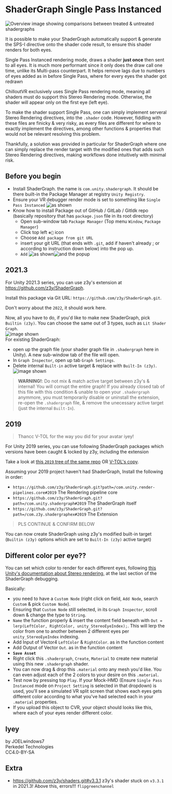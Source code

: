 # ShaderGraph Single Pass Instanced

![Overview image showing comparisons between treated & untreated shadergraphs](https://raw.githubusercontent.com/Perkedel/CVR_Stuffings/main/DiceGlow/Assets/JOELwindows7/_CORE/Sprites/Screenshots/overview_z3y_shadergraph.png)

It is possible to make your ShaderGraph automatically support & generate the SPS-I directive onto the shader code result, to ensure this shader renders for both eyes.

Single Pass Instanced rendering mode, draws a shader **just once** then sent to all eyes. It is much more performant since it only does the draw call one time, unlike its Multi-pass counterpart. It helps remove lags due to numbers of eyes added as in before Single Pass, where for every eyes the shader got redrawn

ChilloutVR exclusively uses Single Pass rendering mode, meaning all shaders must do support this Stereo Rendering mode. Otherwise, the shader will appear only on the first eye (left eye).

To make the shader support Single Pass, one can simply implement serveral Stereo Rendering directives, into the `.shader` code. However, fiddling with these files are finicky & very risky, as every files are different for where to exactly implement the directives, among other functions & properties that would not be relevant resolving this problem.

Thankfully, a solution was provided in particular for ShaderGraph where one can simply replace the render target with the modified ones that adds such Stereo Rendering directives, making workflows done intuitively with minimal risk.

## Before you begin

- Install ShaderGraph. the name is `com.unity.shadergraph`. It should be there built-in the Package Manager at registry `Unity Registry`.
- Ensure your VR debugger render mode is set to something like `Single Pass Instanced`  ![as shown](https://raw.githubusercontent.com/Perkedel/CVR_Stuffings/main/DiceGlow/Assets/JOELwindows7/_CORE/Sprites/Screenshots/make_sure_mockHMD_spsi.png)
- Know how to install Package out of GitHub / GitLab / GitIdk repo (basically repository that has `package.json` file in its root directory)
    - Open sub-window tab `Package Manager` (Top menu `Window`, `Package Manager`)
    - Click top left `➕🔻` icon
    - Choose `Add package from git URL`
    - insert your git URL (that ends with `.git`, add if haven't already ; or according to instruction down below) into the pop up.
    - `Add`  ![as shown](https://raw.githubusercontent.com/Perkedel/CVR_Stuffings/main/DiceGlow/Assets/JOELwindows7/_CORE/Sprites/Screenshots/add_git_url_package.png)![and the popup](https://raw.githubusercontent.com/Perkedel/CVR_Stuffings/main/DiceGlow/Assets/JOELwindows7/_CORE/Sprites/Screenshots/now_insert_git_url.png)

## 2021.3

For Unity 2021.3 series, you can use z3y's extension at https://github.com/z3y/ShaderGraph.

Install this package via Git URL: `https://github.com/z3y/ShaderGraph.git`.

Don't worry about the `2022`, it should work here.

Now, all you have to do, if you'd like to make new ShaderGraph, pick `Builtin (z3y)`. You can choose the same out of 3 types, such as `Lit Shader Graph`.  
![image shown](https://raw.githubusercontent.com/Perkedel/CVR_Stuffings/main/DiceGlow/Assets/JOELwindows7/_CORE/Sprites/Screenshots/right_click_create_z3y_shadergraph.png)  
For existing ShaderGraph:
- open up the graph file (your shader graph file in `.shadergraph` here in Unity). A new sub-window tab of the file will open.
- In `Graph Inspector`, open up tab `Graph Settings`. 
- Delete internal `Built-in` active target & replace with `Built-In (z3y)`.  ![image shown](https://raw.githubusercontent.com/Perkedel/CVR_Stuffings/main/DiceGlow/Assets/JOELwindows7/_CORE/Sprites/Screenshots/replace_with_z3y.png)

> **WARNING!**: Do not mix & match active target between z3y's & internal! You will corrupt the entire graph! If you already closed tab of this file with this condition & unable to open your `.shadergraph` anymmore, you must temporarily disable or uninstall the extension, re-open the `.shadergraph` file, & remove the unecessary active target (just the internal `Built-In`).

## 2019

> Thancc V-TOL for the way you did for your avatar iyey!

For Unity 2019 series, you can use following ShaderGraph packages which versions have been caught & locked by z3y, including the extension

Take a look at [this `2019` tree of the same repo](https://github.com/z3y/ShaderGraph/tree/2019) OR [V-TOL's copy](https://github.com/Perkedel/CVR_Stuffings/blob/main/ThirdParty/V-TOL/share/shadergraphex.zip).

Assuming your 2019 project haven't had ShaderGraph, Install the following in order:
- `https://github.com/z3y/ShaderGraph.git?path=/com.unity.render-pipelines.core#2019` The Rendering pipeline core
- `https://github.com/z3y/ShaderGraph.git?path=/com.unity.shadergraph#2019` The ShaderGraph itself
- `https://github.com/z3y/ShaderGraph.git?path=/com.z3y.shadergraphex#2019` The Extension

> PLS CONTINUE & CONFIRM BELOW

You can now create ShaderGraph using z3y's modified built-in target (`Builtin (z3y)` options which are set to `Built-In (z3y)` active target)

## Different color per eye??

You can set which color to render for each different eyes, following [this Unity's documentation about Stereo rendering](https://docs.unity3d.com/2021.3/Documentation/Manual/SinglePassInstancing.html), at the last section of the ShaderGraph debugging.

Basically: 
- you need to have a `Custom Node` (right click on field, `Add Node`, search `Custom` & pick `Custom Node`).
- Ensuring that `Custom Node` still selected, in its `Graph Inspector`, scroll down & change the type to `String`.
- `Name` the function properly & insert the content field beneath with `Out = lerp(LeftColor, RightColor, unity_StereoEyeIndex);`. This will lerp the color from one to another between 2 different eyes per `unity_StereoEyeIndex` indexing.
- Add Input of Vector4 `LeftColor` & `RightColor`. as in the function content
- Add Output of Vector `Out`. as in the function content
- **`Save Asset`**
- Right click this `.shadergraph`, `Create`, `Material` to create new material using this new `.shadergraph` shader.
- You can now drag & drop this `.material` onto any mesh you'd like. You can even adjust each of the 2 colors to your desire on this `.material`.
- Test now by pressing top `Play`. If your Mock-HMD (Ensure `Single Pass Instanced` mode on `Project Setting` is selected in that dropdown) is used, you'll see a simulated VR split screen that shows each eyes gets different color according to what you've had selected each in your `.material` properties.
- If you upload this object to CVR, your object should looks like this, where each of your eyes render different color.

## Iyey

by JOELwindows7  
Perkedel Technologies  
CC4.0-BY-SA

## Extra

- https://github.com/z3y/shaders.git#v3.3.1 z3y's shader stuck on `v3.3.1` in 2021.3! Above this, errors!!! `flipgreenchannel`